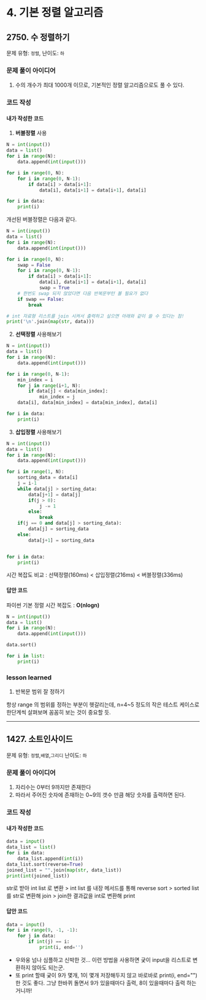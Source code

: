 # 4. 기본 정렬 알고리즘

## 2750. 수 정렬하기

문제 유형: `정렬`, 난이도: `하`

### 문제 풀이 아이디어

1) 수의 개수가 최대 1000개 이므로, 기본적인 정렬 알고리즘으로도 풀 수 있다.

### 코드 작성

#### 내가 작성한 코드

1. **버블정렬** 사용

```python
N = int(input())
data = list()
for i in range(N):
    data.append(int(input()))

for i in range(0, N):
    for i in range(0, N-1):
        if data[i] > data[i+1]:
            data[i], data[i+1] = data[i+1], data[i]

for i in data:
    print(i)
```

개선된 버블정렬은 다음과 같다.

```python
N = int(input())
data = list()
for i in range(N):
    data.append(int(input()))

for i in range(0, N):
    swap = False
    for i in range(0, N-1):
        if data[i] > data[i+1]:
            data[i], data[i+1] = data[i+1], data[i]
            swap = True
    # 한번도 swap 되지 않았다면 다음 반복문부턴 볼 필요가 없다
    if swap == False:
        break

# int 자료형 리스트를 join 시켜서 출력하고 싶으면 아래와 같이 쓸 수 있다는 점!
print('\n'.join(map(str, data)))
```

2. **선택정렬** 사용해보기

```python
N = int(input())
data = list()
for i in range(N):
    data.append(int(input()))

for i in range(0, N-1):
    min_index = i
    for j in range(i+1, N):
        if data[j] < data[min_index]:
            min_index = j
    data[i], data[min_index] = data[min_index], data[i]

for i in data:
    print(i)
```

3. **삽입정렬** 사용해보기

```python
N = int(input())
data = list()
for i in range(N):
    data.append(int(input()))

for i in range(1, N):
    sorting_data = data[i]
    j = i-1
    while data[j] > sorting_data:
        data[j+1] = data[j]
        if(j > 0):
            j -= 1
        else:
            break
    if(j == 0 and data[j] > sorting_data):
        data[j] = sorting_data
    else:
        data[j+1] = sorting_data


for i in data:
    print(i)
```

시간 복잡도 비교 : 선택정렬(160ms) < 삽입정렬(216ms) < 버블정렬(336ms) 

#### 답안 코드

파이썬 기본 정렬 시간 복잡도 : **O(nlogn)**

```python
N = int(input())
data = list()
for i in range(N):
    data.append(int(input()))

data.sort()

for i in list:
    print(i)
```

### lesson learned

1) 반복문 범위 잘 정하기

항상 range 의 범위를 정하는 부분이 헷갈리는데, n=4~5 정도의 작은 테스트 케이스로 한단계씩 살펴보며 꼼꼼히 보는 것이 중요할 듯.

---

## 1427. 소트인사이드

문제 유형: `정렬`,`배열`,`그리디` 난이도: `하`

### 문제 풀이 아이디어

1) 자리수는 0부터 9까지만 존재한다
2) 따라서 주어진 숫자에 존재하는 0~9의 갯수 만큼 해당 숫자를 출력하면 된다.

### 코드 작성

#### 내가 작성한 코드

```python
data = input()
data_list = list()
for i in data:
    data_list.append(int(i))
data_list.sort(reverse=True)
joined_list = "".join(map(str, data_list))
print(int(joined_list))
```

str로 받아 int list 로 변환 > int list 를 내장 메서드를 통해 reverse sort > sorted list 를 str로 변환해 join > join한 결과값을 int로 변환해 print

#### 답안 코드

```python
data = input()
for i in range(9, -1, -1):
    for j in data:
        if int(j) == i:
            print(i, end='')
```

- 우와웅 넘나 심플하고 신박한 것... 이런 방법을 사용하면 궂이 input을 리스트로 변환하지 않아도 되는군.
- 또 print 할때 궂이 9가 몇개, 1이 몇개 저장해두지 않고 바로바로 print(i, end="") 한 것도 좋다. 그냥 한바퀴 돌면서 9가 있을때마다 출력, 8이 있을때마다 출력 하는 거니까!


